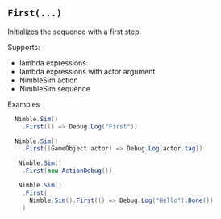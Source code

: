 ## `First(...)`

Initializes the sequence with a first step.

Supports:

  - lambda expressions
  - lambda expressions with actor argument
  - NimbleSim action
  - NimbleSim sequence

Examples

```csharp
  Nimble.Sim()
    .First(() => Debug.Log("First"))
```

```csharp
  Nimble.Sim()
    .First((GameObject actor) => Debug.Log(actor.tag))
```

```csharp
   Nimble.Sim()
    .First(new ActionDebug())
```

```csharp
   Nimble.Sim()
    .First(
      Nimble.Sim().First(() => Debug.Log("Hello").Done())
    )
```